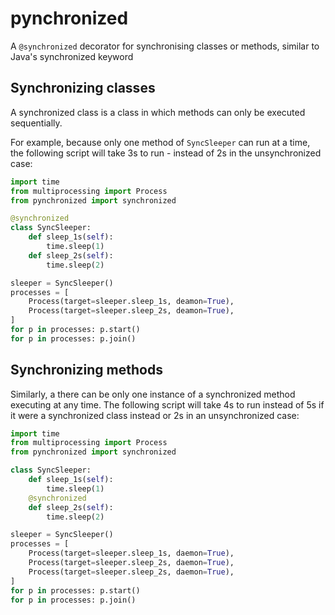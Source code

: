 # pynchronized
A `@synchronized` decorator for synchronising classes or methods, similar to Java's synchronized keyword

## Synchronizing classes
A synchronized class is a class in which methods can only be executed sequentially.

For example, because only one method of `SyncSleeper` can run at a time, the following script will take 3s to run - instead of 2s in the unsynchronized case:

```python
import time
from multiprocessing import Process
from pynchronized import synchronized

@synchronized
class SyncSleeper:
    def sleep_1s(self):
        time.sleep(1)
    def sleep_2s(self):
        time.sleep(2)

sleeper = SyncSleeper()
processes = [
    Process(target=sleeper.sleep_1s, deamon=True),
    Process(target=sleeper.sleep_2s, deamon=True),
]
for p in processes: p.start()
for p in processes: p.join()
```

## Synchronizing methods
Similarly, a there can be only one instance of a synchronized method executing at any time. The following script will take 4s to run instead of 5s if it were a synchronized class instead or 2s in an unsynchronized case:

```python
import time
from multiprocessing import Process
from pynchronized import synchronized

class SyncSleeper:
    def sleep_1s(self):
        time.sleep(1)
    @synchronized
    def sleep_2s(self):
        time.sleep(2)

sleeper = SyncSleeper()
processes = [
    Process(target=sleeper.sleep_1s, daemon=True),
    Process(target=sleeper.sleep_2s, daemon=True),
    Process(target=sleeper.sleep_2s, daemon=True),
]
for p in processes: p.start()
for p in processes: p.join()
```
